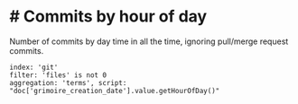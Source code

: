 # \# Commits by hour of day

Number of commits by day time in all the time, ignoring pull/merge request commits.

```
index: 'git'
filter: 'files' is not 0
aggregation: 'terms', script: "doc['grimoire_creation_date'].value.getHourOfDay()"
```
